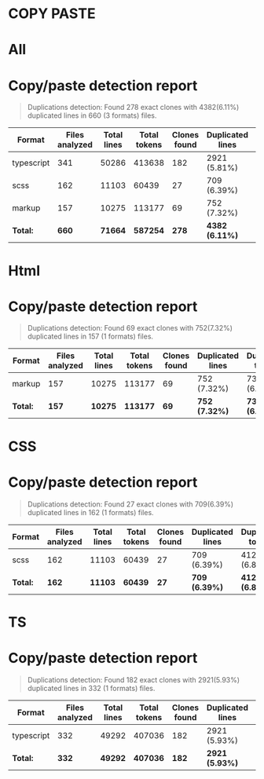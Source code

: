 
# COPY PASTE

# All

# Copy/paste detection report

> Duplications detection: Found 278 exact clones with 4382(6.11%) duplicated lines in 660 (3 formats) files.

| Format     | Files analyzed | Total lines | Total tokens | Clones found | Duplicated lines | Duplicated tokens |
| ---------- | -------------- | ----------- | ------------ | ------------ | ---------------- | ----------------- |
| typescript | 341            | 50286       | 413638       | 182          | 2921 (5.81%)     | 23326 (5.64%)     |
| scss       | 162            | 11103       | 60439        | 27           | 709 (6.39%)      | 4120 (6.82%)      |
| markup     | 157            | 10275       | 113177       | 69           | 752 (7.32%)      | 7350 (6.49%)      |
| **Total:** | **660**        | **71664**   | **587254**   | **278**      | **4382 (6.11%)** | **34796 (5.93%)** |

# Html

# Copy/paste detection report

> Duplications detection: Found 69 exact clones with 752(7.32%) duplicated lines in 157 (1 formats) files.

| Format     | Files analyzed | Total lines | Total tokens | Clones found | Duplicated lines | Duplicated tokens |
| ---------- | -------------- | ----------- | ------------ | ------------ | ---------------- | ----------------- |
| markup     | 157            | 10275       | 113177       | 69           | 752 (7.32%)      | 7350 (6.49%)      |
| **Total:** | **157**        | **10275**   | **113177**   | **69**       | **752 (7.32%)**  | **7350 (6.49%)**  |

# CSS

# Copy/paste detection report

> Duplications detection: Found 27 exact clones with 709(6.39%) duplicated lines in 162 (1 formats) files.

| Format     | Files analyzed | Total lines | Total tokens | Clones found | Duplicated lines | Duplicated tokens |
| ---------- | -------------- | ----------- | ------------ | ------------ | ---------------- | ----------------- |
| scss       | 162            | 11103       | 60439        | 27           | 709 (6.39%)      | 4120 (6.82%)      |
| **Total:** | **162**        | **11103**   | **60439**    | **27**       | **709 (6.39%)**  | **4120 (6.82%)**  |

# TS

# Copy/paste detection report

> Duplications detection: Found 182 exact clones with 2921(5.93%) duplicated lines in 332 (1 formats) files.

| Format     | Files analyzed | Total lines | Total tokens | Clones found | Duplicated lines | Duplicated tokens |
| ---------- | -------------- | ----------- | ------------ | ------------ | ---------------- | ----------------- |
| typescript | 332            | 49292       | 407036       | 182          | 2921 (5.93%)     | 23326 (5.73%)     |
| **Total:** | **332**        | **49292**   | **407036**   | **182**      | **2921 (5.93%)** | **23326 (5.73%)** |
